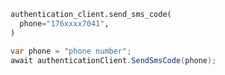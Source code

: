 ```python
authentication_client.send_sms_code(
  phone="176xxxx7041",
)
```

```c#
var phone = "phone number";
await authenticationClient.SendSmsCode(phone);
```
